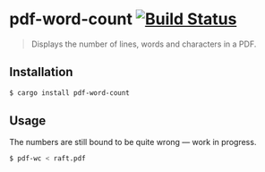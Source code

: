 # pdf-word-count [![Build Status](https://travis-ci.org/ekmartin/pdf-word-count.svg?branch=master)](https://travis-ci.org/ekmartin/pdf-word-count)

> Displays the number of lines, words and characters in a PDF.

## Installation

```bash
$ cargo install pdf-word-count
```

## Usage

The numbers are still bound to be quite wrong — work in progress.

```bash
$ pdf-wc < raft.pdf
```
